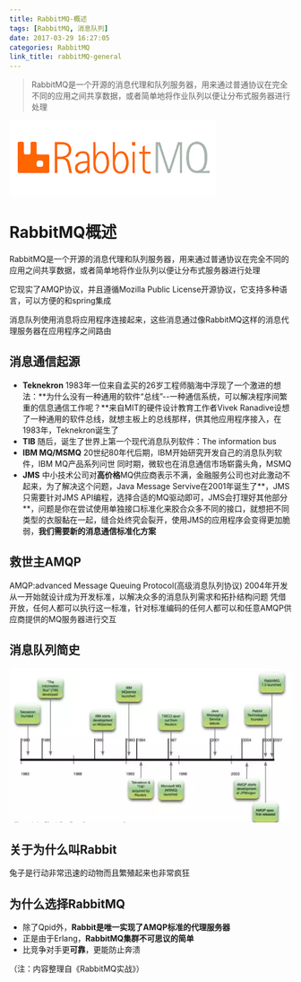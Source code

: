 ```yaml
---
title: RabbitMQ-概述
tags: [RabbitMQ, 消息队列]
date: 2017-03-29 16:27:05
categories: RabbitMQ
link_title: rabbitMQ-general
---
```

> RabbitMQ是一个开源的消息代理和队列服务器，用来通过普通协议在完全不同的应用之间共享数据，或者简单地将作业队列以便让分布式服务器进行处理


![](rabbitMQ-general/00.png)

# RabbitMQ概述
RabbitMQ是一个开源的消息代理和队列服务器，用来通过普通协议在完全不同的应用之间共享数据，或者简单地将作业队列以便让分布式服务器进行处理

<!--more-->

它现实了AMQP协议，并且遵循Mozilla Public License开源协议，它支持多种语言，可以方便的和spring集成

消息队列使用消息将应用程序连接起来，这些消息通过像RabbitMQ这样的消息代理服务器在应用程序之间路由

## 消息通信起源
- **Teknekron**
1983年一位来自孟买的26岁工程师脑海中浮现了一个激进的想法：**为什么没有一种通用的软件“总线”--一种通信系统，可以解决程序间繁重的信息通信工作呢？**来自MIT的硬件设计教育工作者Vivek Ranadive设想了一种通用的软件总线，就想主板上的总线那样，供其他应用程序接入，在1983年，Teknekron诞生了
- **TIB**
随后，诞生了世界上第一个现代消息队列软件：The information bus
- **IBM MQ/MSMQ**
20世纪80年代后期，IBM开始研究开发自己的消息队列软件，IBM MQ产品系列问世
同时期，微软也在消息通信市场崭露头角，MSMQ
- **JMS**
中小技术公司对**高价格**MQ供应商表示不满，金融服务公司也对此激动不起来，为了解决这个问题，Java Message Servive在2001年诞生了**，JMS只需要针对JMS API编程，选择合适的MQ驱动即可，JMS会打理好其他部分**，问题是你在尝试使用单独接口标准化来胶合众多不同的接口，就想把不同类型的衣服黏在一起，缝合处终究会裂开，使用JMS的应用程序会变得更加脆弱，**我们需要新的消息通信标准化方案**

## 救世主AMQP
AMQP:advanced Message Queuing Protocol(高级消息队列协议)
2004年开发
从一开始就设计成为开发标准，以解决众多的消息队列需求和拓扑结构问题
凭借开放，任何人都可以执行这一标准，针对标准编码的任何人都可以和任意AMQP供应商提供的MQ服务器进行交互

## 消息队列简史
![](rabbitMQ-general/01.png)

## 关于为什么叫Rabbit
兔子是行动非常迅速的动物而且繁殖起来也非常疯狂

## 为什么选择RabbitMQ 
- 除了Qpid外，**Rabbit是唯一实现了AMQP标准的代理服务器**
- 正是由于Erlang，**RabbitMQ集群不可思议的简单**
- 比竞争对手更**可靠**，更能防止奔溃

（注：内容整理自《RabbitMQ实战》）




